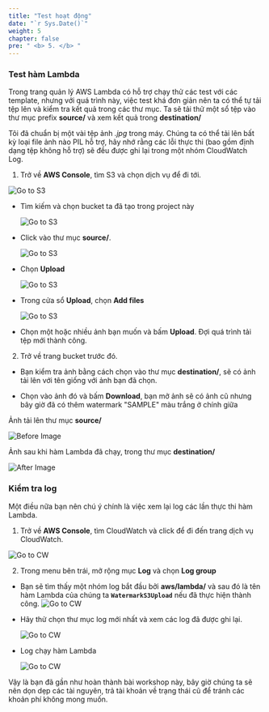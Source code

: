 ```yaml
---
title: "Test hoạt động"
date: "`r Sys.Date()`"
weight: 5
chapter: false
pre: " <b> 5. </b> "
---
```


### Test hàm Lambda

Trong trang quản lý AWS Lambda có hỗ trợ chạy thử các test với các template, nhưng với quá trình này, việc test khá đơn giản nên ta có thể tự tải tệp lên và kiểm tra kết quả trong các thư mục. Ta sẽ tải thử một sổ tệp vào thư mục prefix
**source/** và xem kết quả trong **destination/**

Tôi đã chuẩn bị một vài tệp ảnh _.jpg_ trong máy. Chúng ta có thể tải lên bất kỳ loại file ảnh nào PIL hỗ trợ, hãy nhớ rằng các lỗi thực thi (bao gồm định dạng tệp không hỗ trợ) sẽ đều được ghi lại trong một nhóm CloudWatch Log.

1. Trở về **AWS Console**, tìm S3 và chọn dịch vụ để đi tới.

![Go to S3](/images/2-CreateS3Bucket/start.png?featherlight=false)

- Tìm kiếm và chọn bucket ta đã tạo trong project này

  ![Go to S3](/images/5-Test/1.png?featherlight=false)

- Click vào thư mục **source/**.

  ![Go to S3](/images/5-Test/2.png?featherlight=false)

- Chọn **Upload**

  ![Go to S3](/images/5-Test/3.png?featherlight=false)

- Trong cửa sổ **Upload**, chọn **Add files**

  ![Go to S3](/images/5-Test/4.png?featherlight=false)

- Chọn một hoặc nhiều ảnh bạn muốn và bấm **Upload**. Đợi quá trình tải tệp mới thành công.

2. Trở về trang bucket trước đó.

- Bạn kiểm tra ảnh bằng cách chọn vào thư mục **destination/**, sẽ có ảnh tải lên với tên giống với ảnh bạn đã chọn.

- Chọn vào ảnh đó và bấm **Download**, bạn mở ảnh sẽ có ảnh cũ nhưng bây giờ đã có thêm watermark "SAMPLE" màu trắng ở chính giữa

Ảnh tải lên thư mục **source/**

![Before Image](/images/5-Test/b4.png?featherlight=false)

Ảnh sau khi hàm Lambda đã chạy, trong thư mục **destination/**

![After Image](/images/5-Test/after.png?featherlight=false)

### Kiểm tra log

Một điều nữa bạn nên chú ý chính là việc xem lại log các lần thực thi hàm Lambda.

1. Trở về **AWS Console**, tìm CloudWatch và click để đi đến trang dịch vụ CloudWatch.

![Go to CW](/images/5-Test/5.png?featherlight=false)

2. Trong menu bên trái, mở rộng mục **Log** và chọn **Log group**

- Bạn sẽ tìm thấy một nhóm log bắt đầu bởi **aws/lambda/** và sau đó là tên hàm Lambda của chúng ta **`WatermarkS3Upload`** nếu đã thực hiện thành công.
  ![Go to CW](/images/5-Test/6.png?featherlight=false)

- Hãy thử chọn thư mục log mới nhất và xem các log đã được ghi lại.

  ![Go to CW](/images/5-Test/7.png?featherlight=false)

- Log chạy hàm Lambda

  ![Go to CW](/images/5-Test/8.png?featherlight=false)

Vậy là bạn đã gần như hoàn thành bài workshop này, bây giờ chúng ta sẽ nên dọn dẹp các tài nguyên, trả tài khoản về trạng thái cũ để tránh các khoản phí không mong muốn.
